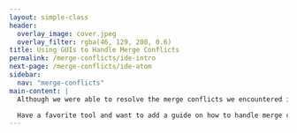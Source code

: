 ```yaml
---
layout: simple-class
header:
  overlay_image: cover.jpeg
  overlay_filter: rgba(46, 129, 200, 0.6)
title: Using GUIs to Handle Merge Conflicts
permalink: /merge-conflicts/ide-intro
next-page: /merge-conflicts/ide-atom
sidebar:
  nav: "merge-conflicts"
main-content: |
  Although we were able to resolve the merge conflicts we encountered in this course within the GitHub user interface, sometimes we need to resolve merge conflicts locally. This section is going to outline how merge conflicts can be resolved in text editors like Atom or VS Code and IDEs like Visual Studio and Eclipse.

  Have a favorite tool and want to add a guide on how to handle merge conflicts in it? Contribute to the [GitHub Training Kit](https://github.com/github/training-kit) repository.
---
```

